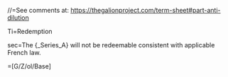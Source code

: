 //=See comments at: <a href="https://thegalionproject.com/term-sheet#part-anti-dilution ">https://thegalionproject.com/term-sheet#part-anti-dilution</a>

Ti=Redemption

sec=The {_Series_A} will not be redeemable consistent with applicable French law.

=[G/Z/ol/Base]

